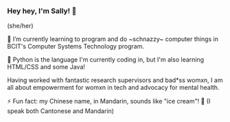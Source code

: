 ### Hey hey, I'm Sally! 👋
(she/her)


🌱 I’m currently learning to program and do \~schnazzy\~ computer things in BCIT's Computer Systems Technology program.

🐍 Python is the language I'm currently coding in, but I'm also learning HTML/CSS and some Java!

Having worked with fantastic research supervisors and bad\*ss womxn, I am all about empowerment for womxn in tech and advocacy for mental health.

⚡ Fun fact: my Chinese name, in Mandarin, sounds like "ice cream"! 🍦 (I speak both Cantonese and Mandarin)
